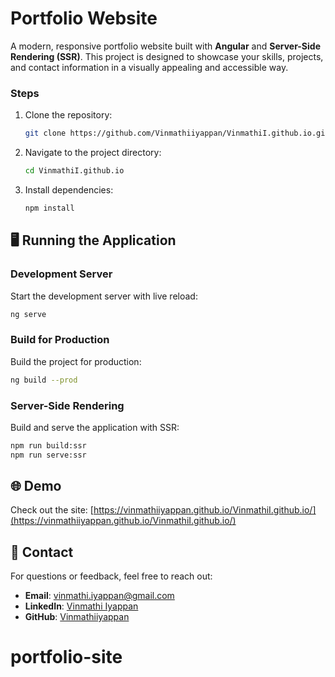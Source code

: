 # Portfolio Website

A modern, responsive portfolio website built with **Angular** and **Server-Side Rendering (SSR)**. This project is designed to showcase your skills, projects, and contact information in a visually appealing and accessible way.

### Steps
1. Clone the repository:
   ```bash
   git clone https://github.com/Vinmathiiyappan/VinmathiI.github.io.git
   ```
2. Navigate to the project directory:
   ```bash
   cd VinmathiI.github.io
   ```
3. Install dependencies:
   ```bash
   npm install
   ```

## 🖥️ Running the Application

### Development Server
Start the development server with live reload:
```bash
ng serve
```

### Build for Production
Build the project for production:
```bash
ng build --prod
```

### Server-Side Rendering
Build and serve the application with SSR:
```bash
npm run build:ssr
npm run serve:ssr
```

## 🌐 Demo

Check out the site: [https://vinmathiiyappan.github.io/VinmathiI.github.io/](https://vinmathiiyappan.github.io/VinmathiI.github.io/)

## 📧 Contact

For questions or feedback, feel free to reach out:
- **Email**: [vinmathi.iyappan@gmail.com](mailto:vinmathi.iyappan@gmail.com)
- **LinkedIn**: [Vinmathi Iyappan](https://www.linkedin.com/in/vinmathi-iyappan/)
- **GitHub**: [Vinmathiiyappan](https://github.com/Vinmathiiyappan)
# portfolio-site
